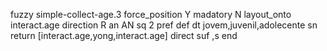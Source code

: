 fuzzy simple-collect-age.3
   force_position Y
   madatory N
   layout_onto interact.age
   direction R
   an AN
   sq 2
   pref 
   def 
    dt jovem,juvenil,adolecente
    sn 
    return [interact.age,yong,interact.age]
    direct 
   suf ,s
end
